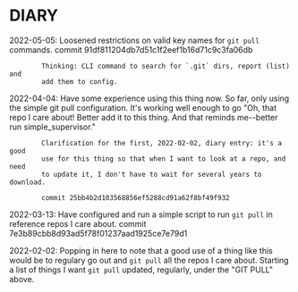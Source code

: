 # DIARY

2022-05-05: Loosened restrictions on valid key names for `git pull` commands.
            commit 91df811204db7d51c1f2eef1b16d71c9c3fa06db
            
            Thinking: CLI command to search for `.git` dirs, report (list) and
            add them to config.

2022-04-04: Have some experience using this thing now. So far, only using the
            simple git pull configuration. It's working well enough to go "Oh,
            that repo I care about! Better add it to this thing. And that
            reminds me--better run simple_supervisor."

            Clarification for the first, 2022-02-02, diary entry: it's a good
            use for this thing so that when I want to look at a repo, and need
            to update it, I don't have to wait for several years to download.

            commit 25bb4b2d103568856ef5288cd91a62f8bf49f932

2022-03-13: Have configured and run a simple script to run `git pull` in
            reference repos I care about.
            commit 7e3b89cbb8d93ad5f78f01237aad1925ce7e79d1

2022-02-02: Popping in here to note that a good use of a thing like this would
            be to regulary go out and `git pull` all the repos I care about.
            Starting a list of things I want `git pull` updated, regularly,
            under the "GIT PULL" above.

